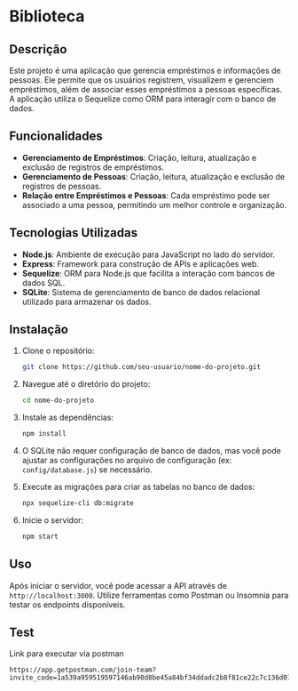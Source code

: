 # Biblioteca

## Descrição

Este projeto é uma aplicação que gerencia empréstimos e informações de pessoas. Ele permite que os usuários registrem, visualizem e gerenciem empréstimos, além de associar esses empréstimos a pessoas específicas. A aplicação utiliza o Sequelize como ORM para interagir com o banco de dados.

## Funcionalidades

- **Gerenciamento de Empréstimos**: Criação, leitura, atualização e exclusão de registros de empréstimos.
- **Gerenciamento de Pessoas**: Criação, leitura, atualização e exclusão de registros de pessoas.
- **Relação entre Empréstimos e Pessoas**: Cada empréstimo pode ser associado a uma pessoa, permitindo um melhor controle e organização.

## Tecnologias Utilizadas

- **Node.js**: Ambiente de execução para JavaScript no lado do servidor.
- **Express**: Framework para construção de APIs e aplicações web.
- **Sequelize**: ORM para Node.js que facilita a interação com bancos de dados SQL.
- **SQLite**: Sistema de gerenciamento de banco de dados relacional utilizado para armazenar os dados.

## Instalação

1. Clone o repositório:
   ```bash
   git clone https://github.com/seu-usuario/nome-do-projeto.git
   ```

2. Navegue até o diretório do projeto:
   ```bash
   cd nome-do-projeto
   ```

3. Instale as dependências:
   ```bash
   npm install
   ```

4. O SQLite não requer configuração de banco de dados, mas você pode ajustar as configurações no arquivo de configuração (ex: `config/database.js`) se necessário.

5. Execute as migrações para criar as tabelas no banco de dados:
   ```bash
   npx sequelize-cli db:migrate
   ```

6. Inicie o servidor:
   ```bash
   npm start
   ```

## Uso

Após iniciar o servidor, você pode acessar a API através de `http://localhost:3000`. Utilize ferramentas como Postman ou Insomnia para testar os endpoints disponíveis.

## Test

Link para executar via postman

```
https://app.getpostman.com/join-team?invite_code=1a539a959519597146ab90d8be45a84bf34ddadc2b8f81ce22c7c136d0796027
```


